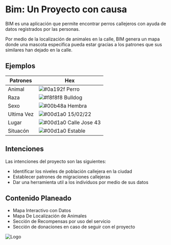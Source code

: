 

# Bim: Un Proyecto con causa

BIM es una aplicación que permite encontrar perros callejeros con ayuda de datos registrados por las personas.

Por medio de la localización de animales en la calle, BIM genera un mapa donde una mascota especifica pueda estar gracias a los patrones que sus similares han dejado en la calle.
## Ejemplos

| Patrones             | Hex                                                                |
| ----------------- | ------------------------------------------------------------------ |
| Animal | ![#0a192f](https://via.placeholder.com/10/0a192f?text=+) Perro |
| Raza | ![#f8f8f8](https://via.placeholder.com/10/f8f8f8?text=+) Bulldog |
| Sexo | ![#00b48a](https://via.placeholder.com/10/00b48a?text=+) Hembra |
| Ultima Vez | ![#00d1a0](https://via.placeholder.com/10/00b48a?text=+) 15/02/22 |
| Lugar | ![#00d1a0](https://via.placeholder.com/10/00b48a?text=+) Calle Jose 43 |
| Situacón | ![#00d1a0](https://via.placeholder.com/10/00b48a?text=+) Estable |


## Intenciones
Las intenciones del proyecto son las siguientes:
- Identificar los niveles de población callejera en la ciudad
- Establecer patrones de migraciones callejeras
- Dar una herramienta util a los individuos por medio de sus datos
 


## Contenido Planeado

- Mapa Interactivo con Datos
- Mapa De Localización de Animales
- Sección de Recompensas por uso del servicio
- Sección de donaciones en caso de seguir con el proyecto


![Logo](https://drive.google.com/file/d/1QqMkMenE-CD1JFl_JVg2xffGz4GwSL3C/view?usp=sharing)
